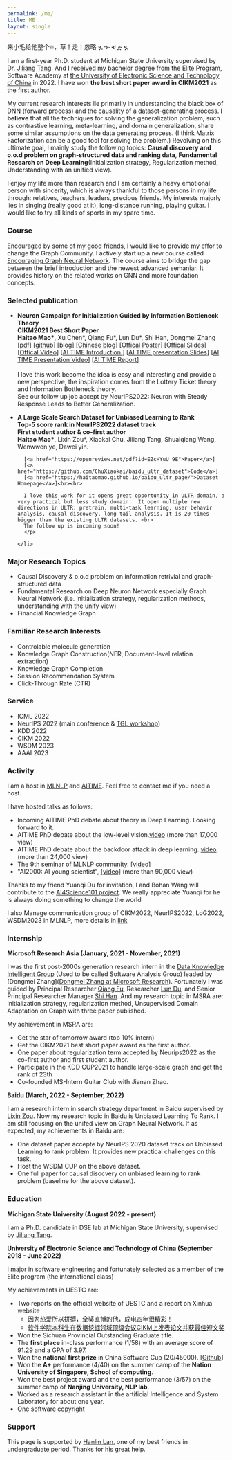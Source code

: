 ```yaml
---
permalink: /me/
title: ME
layout: single
---
```

来小毛给他整个🔥，草！走！忽略 ጿ ኈ ቼ ዽ ጿ

I am a first-year Ph.D. student at Michigan State University supervised by Dr. [Jiliang Tang](http://www.cse.msu.edu/~tangjili/index.html). And I received my bachelor degree from the Elite Program, Software Academy at [the University of Electronic Science and Technology of China](https://en.uestc.edu.cn/) in 2022. I have won **the best short paper award in CIKM2021** as the first author.

My current research interests lie primarily in understanding the black box of DNN (forward process) and the causality of a dataset-generating process. **I believe** that all the techniques for solving the generalization problem, such as contrastive learning, meta-learning, and domain generalization, share some similar assumptions on the data generating process. (I think Matrix Factorization can be a good tool for solving the problem.) Revolving on this ultimate goal, I mainly study the following topics: **Causal discovery and o.o.d problem on graph-structured data and ranking data**, **Fundamental Research on Deep Learning**(Initialization strategy, Regularization method, Understanding with an unified view).

I enjoy my life more than research and I am certainly a heavy emotional person with sincerity, which is always thankful to those persons in my life through: relatives, teachers, leaders, precious friends. 
My interests majorly lies in singing (really good at it), long-distance running, playing guitar. I would like to try all kinds of sports in my spare time.

### Course
Encouraged by some of my good friends, I would like to provide my effor to change the Graph Community. I actively start up a new course called [Encouraging Graph Neural Network](https://huanhuqueyue.github.io/Encouraging-Graph-Neural-Network/). The course aims to bridge the gap between the brief introduction and the newest advanced semaniar. It provides history on the related works on GNN and more foundation concepts.


### Selected publication
<ul>
    <li>
      <p>
        <strong> Neuron Campaign for Initialization Guided by Information Bottleneck Theory </strong><br>
        <strong>CIKM2021 Best Short Paper</strong><br>
        <strong>Haitao Mao*</strong>, Xu Chen*, Qiang Fu*, Lun Du*, Shi Han, Dongmei Zhang <br>
        [<a href="https://arxiv.org/pdf/2108.06530.pdf">pdf</a>]
        [<a href="https://github.com/huanhuqueyue/CIKM-IBCI">github</a>]
        [<a href="https://huanhuqueyue.github.io/personal-page/categories/neuronCampaign/">blog</a>]
        [<a href="https://zhuanlan.zhihu.com/p/398198523">Chinese blog</a>]
        [<a href="https://github.com/huanhuqueyue/personal-page/blob/master/_files/CIKM2021/Init_poster.pdf">Offical Poster</a>]
        [<a href="https://github.com/huanhuqueyue/personal-page/blob/master/_files/CIKM2021/CIKM21_Neuron_Campaign_for_Initialization_Guided_by_Information_Bottleneck_Theory.pdf">Offical Slides</a>]
        [<a href="https://github.com/huanhuqueyue/personal-page/blob/master/_files/CIKM2021/Init_video.mp4">Offical Video</a>]
        [<a href="https://mp.weixin.qq.com/s/PEt7m_iadPGm9puO0S0nHw">AI TIME Introduction </a>]
        [<a href="https://github.com/huanhuqueyue/personal-page/blob/master/_files/CIKM2021/AITime%20CIKM21%20-%20Neuron%20Campaign.pdf">AI TIME presentation Slides</a>]
        [<a href="https://www.bilibili.com/video/BV1fL411V7FP?spm_id_from=333.1007.top_right_bar_window_history.content.click">AI TIME Presentation Video</a>]
        [<a href="https://mp.weixin.qq.com/s/V0pwLwTR-rVpe8h5NL_u3g">AI TIME Report</a>] <br><br>
        I love this work become the idea is easy and interesting and provide a new perspective, the inspiration comes from the Lottery Ticket theory and Information Bottleneck theory. <br>
        See our follow up job accept by NeurIPS2022: Neuron with Steady Response Leads to Better Generalization.
      </p>
    </li>
    <li>
      <p> 
      <strong> A Large Scale Search Dataset for Unbiased Learning to Rank </strong> <br>
      <strong> Top-5 score rank in NeurIPS2022 dataset track </strong><br>
      <strong> First student author & co-first author</strong><br> 
      <strong>Haitao Mao*</strong>, Lixin Zou*, Xiaokai Chu, Jiliang Tang, Shuaiqiang Wang, Wenwwen ye, Dawei yin. <br>

      [<a href="https://openreview.net/pdf?id=EZcHYuU_9E">Paper</a>]
      [<a href="https://github.com/ChuXiaokai/baidu_ultr_dataset">Code</a>]
      [<a href="https://haitaomao.github.io/baidu_ultr_page/">Dataset Homepage</a>]<br><br>

      I love this work for it opens great opportunity in ULTR domain, a very practical but less study domain.  It open multiple new directions in ULTR: pretrain, multi-task learning, user behavir analysis, causal discovery, long tail analysis. It is 20 times bigger than the existing ULTR datasets. <br>
      The follow up is incoming soon!      
      </p>

    </li>
</ul>

### Major Research Topics
- Causal Discovery & o.o.d problem on information retrivial and graph-structured data
- Fundamental Research on Deep Neuron Network especially Graph Neural Network (i.e. initialization strategy, regularization methods, understanding with the unify view)
- Financial Knowledge Graph




### Familiar Research Interests
- Controlable molecule generation
- Knowledge Graph Construction(NER, Document-level relation extraction)
- Knowledge Graph Completion
- Session Recommendation System
- Click-Through Rate (CTR)


### Service
- ICML 2022
- NeurIPS 2022 (main conference & [TGL workshop](https://sites.google.com/view/tglworkshop2022/home))
- KDD 2022
- CIKM 2022
- WSDM 2023
- AAAI 2023

### Activity

I am a host in [MLNLP](https://mp.weixin.qq.com/s/IUjQIVCSKexVKuV_jz5SRg) and [AITIME](http://www.aitime.cn/). Feel free to contact me if you need a host.

I have hosted talks as follows:
- Incoming AITIME PhD debate about theory in Deep Learning. Looking forward to it.
- AITIME PhD debate about the low-level vision.[video](https://www.bilibili.com/video/BV1aP4y1f7mG?vd_source=85bb42770c1036d2fc85b057595f1054) (more than 17,000 view)
- AITIME PhD debate about the backdoor attack in deep learning. [video](https://www.bilibili.com/video/BV1qT411g7Cq?spm_id_from=333.999.0.0&vd_source=85bb42770c1036d2fc85b057595f1054). (more than 24,000 view)
- The 9th seminar of MLNLP community. [[video]](https://www.bilibili.com/video/BV1wB4y1r7fa?spm_id_from=333.337.search-card.all.click)
- "AI2000: AI young scientist", [[video]](https://www.bilibili.com/video/BV1x94y1d7nL?spm_id_from=333.1007.top_right_bar_window_dynamic.content.click) (more than 90,000 view)


Thanks to my friend Yuanqi Du for invitation, I and Bohan Wang will contribute to the [AI4Science101 project](ai4science101.deepmodeling.com). We really appreciate Yuanqi for he is always doing something to change the world

I also Manage communication group of CIKM2022, NeurIPS2022, LoG2022, WSDM2023 in MLNLP, more details in [link](https://github.com/MLNLP-World/Top-Conference-WeChat-Group)



### Internship

**Microsoft Research Asia (January, 2021 - November, 2021)**

I was the first post-2000s generation research intern in the [Data Knowledge Intelligent Group](https://www.microsoft.com/en-us/research/group/data-knowledge-intelligence/) (Used to be called Software Analysis Group) leaded by [Dongmei Zhang]([Dongmei Zhang at Microsoft Research](https://www.microsoft.com/en-us/research/people/dongmeiz/)). Fortunately I was guided by Principal Researcher [Qiang Fu](https://scholar.google.com/citations?hl=en&user=bwTLZSIAAAAJ), Researcher [Lun Du](https://scholar.google.com/citations?user=3XUANDAAAAAJ&hl=en&oi=ao), and Senior Principal Researcher Manager [Shi Han](https://www.microsoft.com/en-us/research/people/shihan/). And my research topic in MSRA are: initialization strategy, regularization method, Unsupervised Domain Adaptation on Graph with three paper published. 

My achievement in MSRA are:

- Get the star of tomorrow award (top 10% intern)
- Get the CIKM2021 best short paper award as the first author.
- One paper about regularization term accepted by Neurips2022 as the co-first author and first student author.
- Participate in the KDD CUP2021 to handle large-scale graph and get the rank of 23th
- Co-founded MS-Intern Guitar Club with Jianan Zhao.
  

**Baidu (March, 2022 - September, 2022)**

I am a research intern in search strategy department in Baidu supervised by [Lixin Zou](https://www.zoulixin.site/). Now my research topic in Baidu is Unbiased Learning To Rank. I am still focusing on the unifed view on Graph Neural Network.
If as expected, my achievements in Baidu are:

- One dataset paper accepte by NeurIPS 2020 dataset track on Unbiased Learning to rank problem. It provides new practical challenges on this task.
- Host the WSDM CUP on the above dataset.
- One full paper for causal disocvery on unbiased learning to rank problem (baseline for the above dataset).


### Education
**Michigan State University (August 2022 - present)**

I am a Ph.D. candidate in DSE lab at Michigan State University, supervised by [Jiliang Tang](http://www.cse.msu.edu/~tangjili/index.html). 

**University of Electronic Science and Technology of China  (September 2018 - June 2022)**

I major in software engineering and fortunately selected as a member of the Elite program (the international class)

My achievements in UESTC are:

- Two reports on the official website of UESTC and a report on Xinhua website
  - [因为热爱所以拼搏，全奖直博的他，成电四年很精彩！](https://mp.weixin.qq.com/s/CMcPWZ1YTafE8CUQcA619Q) 
  - [软件学院本科生在数据挖掘领域顶级会议CIKM上发表论文并获最佳短文奖](https://news.uestc.edu.cn/?n=UestcNews.Front.DocumentV2.ArticlePage&Id=81841)
- Won the Sichuan Provincial Outstanding Graduate title.
- The **first place** in-class performance (1/58) with an average score of 91.29 and a GPA of 3.97.
- Won the **national first prize** in China Software Cup (20/45000). [[Github](https://github.com/xiaobao520123/EnterpriseNavigator)]
- Won the **A+** performance (4/40) on the summer camp of the **Nation University of Singapore, School of computing**. 
- Won the best project award and the best performance (3/57) on the summer camp of **Nanjing University, NLP lab**.
- Worked as a research assistant in the artificial Intelligence and System Laboratory for about one year.
- One software copyright



### Support
This page is supported by [Hanlin Lan](https://runtus.top), one of my best friends in undergraduate period. Thanks for his great help.